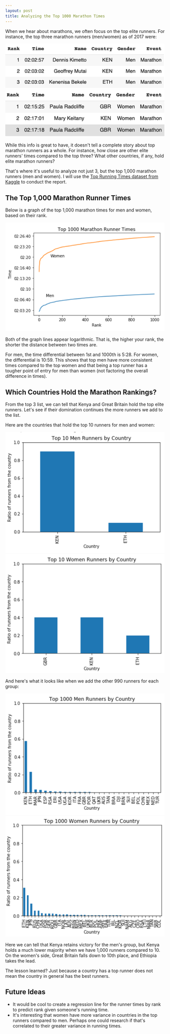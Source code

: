 ```yaml
---
layout: post
title: Analyzing the Top 1000 Marathon Times
---
```


When we hear about marathons, we often focus on the top elite runners. For instance, the top three marathon runners (men/women) as of 2017 were:

![Top 3 Marathon Men](https://raw.githubusercontent.com/TimTree/ds-portfolio/master/img/TopThreeMenMarathon.png)
![Top 3 Marathon Women](https://raw.githubusercontent.com/TimTree/ds-portfolio/master/img/TopThreeMarathonWomen.png)

While this info is great to have, it doesn't tell a complete story about top marathon runners as a whole. For instance, how close are other elite runners' times compared to the top three? What other countries, if any, hold elite marathon runners?

That's where it's useful to analyze not just 3, but the top 1,000 marathon runners (men and women). I will use the [Top Running Times dataset from Kaggle](https://www.kaggle.com/jguerreiro/running) to conduct the report.

## The Top 1,000 Marathon Runner Times

Below is a graph of the top 1,000 marathon times for men and women, based on their rank.

![Top 1000 marathon times graph](https://raw.githubusercontent.com/TimTree/ds-portfolio/master/img/GraphMarathonTimes.png)

Both of the graph lines appear logarithmic. That is, the higher your rank, the shorter the distance between two times are.

For men, the time differential between 1st and 1000th is 5:28. For women, the differential is 10:59. This shows that top men have more consistent times compared to the top women and that being a top runner has a tougher point of entry for men than women (not factoring the overall difference in times).

## Which Countries Hold the Marathon Rankings?

From the top 3 list, we can tell that Kenya and Great Britain hold the top elite runners. Let's see if their domination continues the more runners we add to the list.

Here are the countries that hold the top 10 runners for men and women:

![](https://raw.githubusercontent.com/TimTree/ds-portfolio/master/img/Top10MarathonCountryMen.png) ![](https://raw.githubusercontent.com/TimTree/ds-portfolio/master/img/Top10MarathonCountryWomen.png)

And here's what it looks like when we add the other 990 runners for each group:

![](https://raw.githubusercontent.com/TimTree/ds-portfolio/master/img/Top1000MarathonCountryMen.png) ![](https://raw.githubusercontent.com/TimTree/ds-portfolio/master/img/Top1000MarathonCountryWomen.png)

Here we can tell that Kenya retains victory for the men's group, but Kenya holds a much lower majority when we have 1,000 runners compared to 10. On the women's side, Great Britain falls down to 10th place, and Ethiopia takes the lead.

The lesson learned? Just because a country has a top runner does not mean the country in general has the best runners.


## Future Ideas

- It would be cool to create a regression line for the runner times by rank to predict rank given someone's running time.
- It's interesting that women have more variance in countries in the top runners compared to men. Perhaps one could research if that's correlated to their greater variance in running times.
